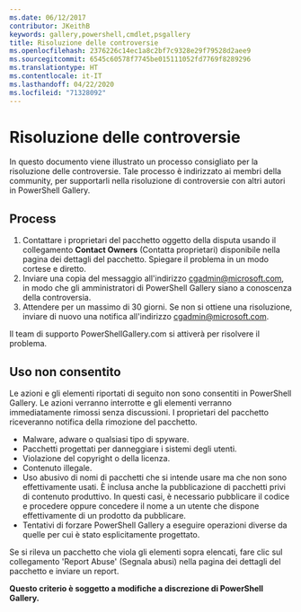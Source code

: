 ```yaml
---
ms.date: 06/12/2017
contributor: JKeithB
keywords: gallery,powershell,cmdlet,psgallery
title: Risoluzione delle controversie
ms.openlocfilehash: 2376226c14ec1a8c2bf7c9328e29f79528d2aee9
ms.sourcegitcommit: 6545c60578f7745be015111052fd7769f8289296
ms.translationtype: HT
ms.contentlocale: it-IT
ms.lasthandoff: 04/22/2020
ms.locfileid: "71328092"
---
```

# <a name="dispute-resolution"></a>Risoluzione delle controversie

In questo documento viene illustrato un processo consigliato per la risoluzione delle controversie. Tale processo è indirizzato ai membri della community, per supportarli nella risoluzione di controversie con altri autori in PowerShell Gallery.

## <a name="process"></a>Process

1. Contattare i proprietari del pacchetto oggetto della disputa usando il collegamento **Contact Owners** (Contatta proprietari) disponibile nella pagina dei dettagli del pacchetto.
   Spiegare il problema in un modo cortese e diretto.
2. Inviare una copia del messaggio all'indirizzo [cgadmin@microsoft.com](mailto:cgadmin@microsoft.com), in modo che gli amministratori di PowerShell Gallery siano a conoscenza della controversia.
3. Attendere per un massimo di 30 giorni. Se non si ottiene una risoluzione, inviare di nuovo una notifica all'indirizzo [cgadmin@microsoft.com](mailto:cgadmin@microsoft.com).

Il team di supporto PowerShellGallery.com si attiverà per risolvere il problema.

## <a name="prohibited-use"></a>Uso non consentito

Le azioni e gli elementi riportati di seguito non sono consentiti in PowerShell Gallery. Le azioni verranno interrotte e gli elementi verranno immediatamente rimossi senza discussioni.  I proprietari del pacchetto riceveranno notifica della rimozione del pacchetto.

- Malware, adware o qualsiasi tipo di spyware.
- Pacchetti progettati per danneggiare i sistemi degli utenti.
- Violazione del copyright o della licenza.
- Contenuto illegale.
- Uso abusivo di nomi di pacchetti che si intende usare ma che non sono effettivamente usati. È inclusa anche la pubblicazione di pacchetti privi di contenuto produttivo.
  In questi casi, è necessario pubblicare il codice e procedere oppure concedere il nome a un utente che dispone effettivamente di un prodotto da pubblicare.
- Tentativi di forzare PowerShell Gallery a eseguire operazioni diverse da quelle per cui è stato esplicitamente progettato.

Se si rileva un pacchetto che viola gli elementi sopra elencati, fare clic sul collegamento 'Report Abuse' (Segnala abusi) nella pagina dei dettagli del pacchetto e inviare un report.

**Questo criterio è soggetto a modifiche a discrezione di PowerShell Gallery.**
